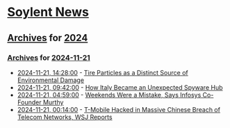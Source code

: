 # [Soylent News](../../../README.md)

## [Archives](../../index.md) for [2024](../index.md)

### [Archives](../../index.md) for [2024-11-21](index.md)

* [2024-11-21, 14:28:00](https://soylentnews.org/article.pl?sid=24/11/20/0454249&from=rss) - [Tire Particles as a Distinct Source of Environmental Damage](https://soylentnews.org/article.pl?sid=24/11/20/0454249&from=rss)
* [2024-11-21, 09:42:00](https://soylentnews.org/article.pl?sid=24/11/20/0453227&from=rss) - [How Italy Became an Unexpected Spyware Hub](https://soylentnews.org/article.pl?sid=24/11/20/0453227&from=rss)
* [2024-11-21, 04:59:00](https://soylentnews.org/article.pl?sid=24/11/20/0450234&from=rss) - [Weekends Were a Mistake, Says Infosys Co-Founder Murthy](https://soylentnews.org/article.pl?sid=24/11/20/0450234&from=rss)
* [2024-11-21, 00:14:00](https://soylentnews.org/article.pl?sid=24/11/20/0445208&from=rss) - [T-Mobile Hacked in Massive Chinese Breach of Telecom Networks, WSJ Reports](https://soylentnews.org/article.pl?sid=24/11/20/0445208&from=rss)
